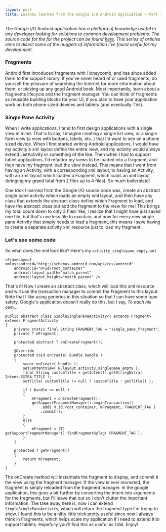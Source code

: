 ```yaml
---
layout: post
title: Lessons learned from the Google I/O Android application – Part 1
---
```

*The Google I/O Android application has a plethora of knowledge useful to any developer looking for solutions to common development problems. The source code for the for the project can be found [here](https://code.google.com/p/iosched/). This series of articles aims to disect some of the nuggets of information I've found useful for my development.*

### Fragments

Android first introduced fragments with Honeycomb, and has since added them to the support library. If you've never heard of or used fragments, do yourself the pleasure of searching the internet for more information about them, or picking up any good Android book. Most importantly, learn about a fragments lifecycle and the fragment manager. You can think of fragments as reusable building blocks for your UI, if you plan to have your application work on both phone sized devices and tablets (and eventually TVs).

### Single Pane Activity

When I write applications, I tend to first design applications with a single view in mind. That is to say, I imagine creating a single list view, or a single form view (a view with buttons, labels, etc..) that I'd want to see on a phone sized device. When I first started writing Android applications, I would have my activity's xml layout define the entire view, and my activity would always extend ListActivity or something of the like. Then when I had to support tablet applications, I'd refactor my views to be loaded into a fragment, and then have my fragment load the view instead. This means that I went from having an Activity, with a corresponding xml layout, to having an Activity, with an xml layout which loaded a Fragment, which loads an xml layout (bringing my grand total from 2 files up to 4 files). So much boilerplate!

One trick I learned from the Google I/O source code was, create an abstract single pane activity which loads an empty xml layout, and then have any class that extends the abstract class define which Fragment to load, and have the abstract class put add the fragment to the view for me! This brings my total count down to only 3 files! Yes, I realize that I might have just saved one file, but that's one less file to maintain, and now for every new single pane Activity that simply needs to load a fragment, this means I save having to create a separate activity xml resource just to load my fragment.

### Let's see some code

So what does the xml look like? Here's my `activity_singlepane_empty.xml`
```
<FrameLayout xmlns:android="http://schemas.android.com/apk/res/android"
    android:id="@+id/root_container"
	android:layout_width="match_parent"
	android:layout_height="match_parent" />
```

That's it! Now I create an abstract class, which will load this xml resource and will use the transaction manager to commit the Fragment to this layout. Note that I like using generics in this situation so that I can have some type safety. Google's application doesn't really do this, but I say, *To each his own..*.

```
public abstract class SimpleSinglePaneActivity<T extends Fragment> extends FragmentActivity
{
	private static final String FRAGMENT_TAG = "single_pane_fragment";
	private T mFragment;

	protected abstract T onCreateFragment();

	@Override
	protected void onCreate( Bundle bundle )
	{
		super.onCreate( bundle );
		setContentView( R.layout.activity_singlepane_empty );
		final String customTitle = getIntent().getStringExtra( Intent.EXTRA_TITLE );
		setTitle( customTitle != null ? customTitle : getTitle() );
												        
		if ( bundle == null )
		{
			mFragment = onCreateFragment();
			getSupportFragmentManager().beginTransaction()
				.add( R.id.root_container, mFragment, FRAGMENT_TAG )
				.commit();
		}
		else
		{
			mFragment = (T) getSupportFragmentManager().findFragmentByTag( FRAGMENT_TAG );
		}
	}

	protected T getFragment()
	{
		return mFragment;
	}
}
```

The onCreate method will instantiate the fragment to display, and commit it the view using the fragment manager. If the view is ever recreated, the fragment is simply reloaded from the fragment manager. In the google application, this goes a bit further by converting the intent into arguments for the fragments, but I'll leave that out so I don't clutter the important information. The take away here is, now I can extend `SimpleSinglePaneActivity`, which will return the fragment type I'm trying to show. I found this to be a nifty little trick pretty useful since now I always think in Fragments, which helps scale my application if i need to extend it to support tablets. Hopefully you'll find this as useful as I did. Enjoy!
